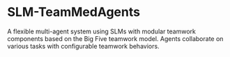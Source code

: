 # SLM-TeamMedAgents
A flexible multi-agent system using SLMs with modular teamwork components based on the Big Five teamwork model. Agents collaborate on various tasks with configurable teamwork behaviors.
